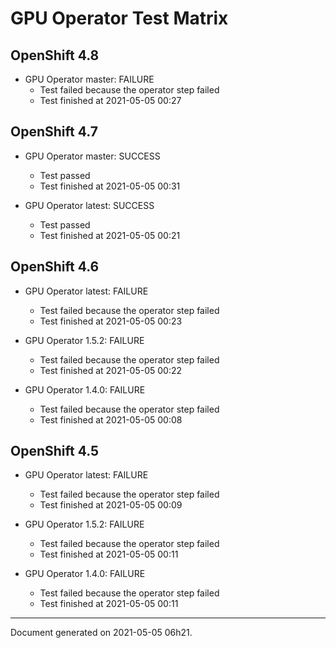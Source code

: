 
GPU Operator Test Matrix
========================

OpenShift 4.8
-------------

* GPU Operator master: FAILURE
  - Test failed because the operator step failed
  - Test finished at 2021-05-05 00:27

OpenShift 4.7
-------------

* GPU Operator master: SUCCESS
  - Test passed
  - Test finished at 2021-05-05 00:31

* GPU Operator latest: SUCCESS
  - Test passed
  - Test finished at 2021-05-05 00:21

OpenShift 4.6
-------------

* GPU Operator latest: FAILURE
  - Test failed because the operator step failed
  - Test finished at 2021-05-05 00:23

* GPU Operator 1.5.2: FAILURE
  - Test failed because the operator step failed
  - Test finished at 2021-05-05 00:22

* GPU Operator 1.4.0: FAILURE
  - Test failed because the operator step failed
  - Test finished at 2021-05-05 00:08

OpenShift 4.5
-------------

* GPU Operator latest: FAILURE
  - Test failed because the operator step failed
  - Test finished at 2021-05-05 00:09

* GPU Operator 1.5.2: FAILURE
  - Test failed because the operator step failed
  - Test finished at 2021-05-05 00:11

* GPU Operator 1.4.0: FAILURE
  - Test failed because the operator step failed
  - Test finished at 2021-05-05 00:11


---
Document generated on 2021-05-05 06h21.
